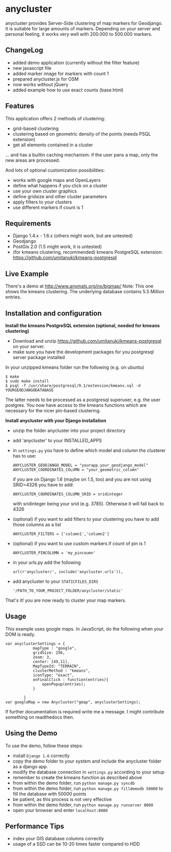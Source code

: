 anycluster
==========

anycluster provides Server-Side clustering of map markers for Geodjango. It is suitable for large amounts of markers. 
Depending on your server and personal feeling, it works very well with 200.000 to 500.000 markers.

ChangeLog
---------
- added demo application (currently without the filter feature)
- new javascript file
- added marker image for markers with count 1
- prepared anycluster.js for OSM
- now works without jQuery
- added example how to use exact counts (base.html)



Features
--------

This application offers 2 methods of clustering:
- grid-based clustering
- clustering based on geometric density of the points (needs PSQL extension)
- get all elements contained in a cluster

... and has a builtin caching mechanism: if the user pans a map, only the new areas are processed.

And lots of optional customization possibilities:
- works with google maps and OpenLayers
- define what happens if you click on a cluster
- use your own cluster graphics
- define gridsize and other cluster parameters
- apply filters to your clusters
- use different markers if count is 1


Requirements
------------

- Django 1.4.x - 1.6.x (others might work, but are untested)
- Geodjango
- PostGis 2.0 (1.5 might work, it is untested)
- (for kmeans clustering, recommended) kmeans PostgreSQL extension: https://github.com/umitanuki/kmeans-postgresql


Live Example
------------

There's a demo at http://www.anymals.org/nx/bigmap/
Note: This one shows the kmeans clustering. The underlying database contains 5.5 Million entries.


Installation and configuration
------------------------------
__Install the kmeans PostgreSQL extension (optional, needed for kmeans clustering)__
- Download and unzip https://github.com/umitanuki/kmeans-postgresql on your server.
- make sure you have the development packages for you postgresql server package installed

In your unzipped kmeans folder run the following (e.g. on ubuntu)

    $ make
    $ sudo make install
    $ psql -f /usr/share/postgresql/9.1/extension/kmeans.sql -d YOURGEODJANGODATABASE

The latter needs to be processed as a postgresql superuser, e.g. the user postgres.
You now have access to the kmeans functions which are necessary for the nicer pin-based clustering.


__Install anycluster with your Django installation__
- unzip the folder anycluster into your project directory
- add 'anycluster' to your INSTALLED_APPS
- in ``settings.py`` you have to define which model and column the clusterer has to use:

    ``ANYCLUSTER_GEODJANGO_MODEL = "yourapp.your_geodjango_model"``
    ``ANYCLUSTER_COORDINATES_COLUMN = "your_geometric_column"``
    
    if you are on Django 1.6 (maybe on 1.5, too) and you are not using SRID=4326 you have to add:
    
    ``ANYCLUSTER_COORDINATES_COLUMN_SRID = sridinteger``
    
    with sridinteger being your srid (e.g. 3785). Otherwise it will fall back to 4326

- (optional) if you want to add filters to your clustering you have to add those columns as a list

    ``ANYCLUSTER_FILTERS = ['column1','column2']``

- (optional) if you want to use custom markers if count of pin is 1

    ``ANYCLUSTER_PINCOLUMN = 'my_pincoumn'``

- in your urls.py add the following

    ``url(r'anycluster/', include('anycluster.urls')),``
    
- add anycluster to your ``STATICFILES_DIRS``

    ``'/PATH_TO_YOUR_PROJECT_FOLDER/anycluster/static'``


That's it! you are now ready to cluster your map markers.


Usage
-----
This example uses google maps.
In JavaScript, do the following when your DOM is ready.

    var anyclusterSettings = {
				mapType : "google",
				gridSize: 256,
				zoom: 3,
				center: [49,11],
				MapTypeId: "TERRAIN",
				clusterMethod : "kmeans",
				iconType: "exact",
				onFinalClick : function(entries){
					openPopup(entries);
				}
	
			}
	var googleMap = new Anycluster("gmap", anyclusterSettings);



If further documentation is required write me a message. I might contribute something on readthedocs then.


Using the Demo
--------------

To use the demo, follow these steps: 

- install ``Django 1.6`` correctly
- copy the demo folder to your system and include the anycluster folder as a django app.
- modify the database connection in ``settings.py`` according to your setup
- remember to create the kmeans function as described above
- from within the demo folder, run ``python manage.py syncdb``
- from within the demo folder, run ``python manage.py filldemodb 50000`` to fill the database with 50000 points
- be patient, as this process is not very effective
- from within the demo folder, run ``python manage.py runserver 8080``
- open your browser and enter ``localhost:8080``


Performance Tips
----------------

- index your GIS database columns correctly
- usage of a SSD can be 10-20 times faster compared to HDD
